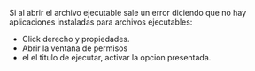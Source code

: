 Si al abrir el archivo ejecutable sale un error diciendo que no hay aplicaciones instaladas para archivos ejecutables:
- Click derecho y propiedades.
- Abrir la ventana de permisos
- el el titulo de ejecutar, activar la opcion presentada.